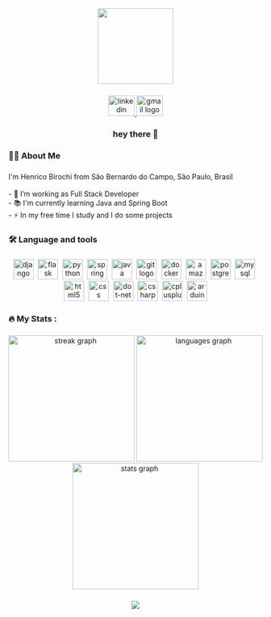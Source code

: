 <div align="center">
  <img height="150" src="https://media.giphy.com/media/M9gbBd9nbDrOTu1Mqx/giphy.gif"  />
</div>

###

<div align="center">
  <a href="https://www.linkedin.com/in/henrico-birochi-a51717268/" target="_blank">
    <img src="https://raw.githubusercontent.com/maurodesouza/profile-readme-generator/master/src/assets/icons/social/linkedin/default.svg" width="52" height="40" alt="linkedin logo"  />
  </a>
  <a href="mailto:henrico.birochi@gmail.com" target="_blank">
    <img src="https://raw.githubusercontent.com/maurodesouza/profile-readme-generator/master/src/assets/icons/social/gmail/default.svg" width="52" height="40" alt="gmail logo"  />
  </a>
</div>

###

<h3 align="center">hey there 👋</h3>

###

<h3 align="left">👩‍💻  About Me</h3>

###

<p align="left">I'm Henrico Birochi  from São Bernardo do Campo, São Paulo, Brasil<br><br>- 🔭 I’m working as Full Stack Developer<br>- 📚 I'm currently learning Java and Spring Boot<br>- ⚡ In my free time I study and I do some projects</p>

###

<h3 align="left">🛠 Language and tools</h3>

###

<div align="center">
  <img src="https://skillicons.dev/icons?i=django" height="40" alt="django logo"  />
  <img width="1" />
  <img src="https://skillicons.dev/icons?i=flask" height="40" alt="flask logo"  />
  <img width="1" />
  <img src="https://skillicons.dev/icons?i=py" height="40" alt="python logo"  />
  <img width="1" />
  <img src="https://skillicons.dev/icons?i=spring" height="40" alt="spring logo"  />
  <img width="1" />
  <img src="https://skillicons.dev/icons?i=java" height="40" alt="java logo"  />
  <img width="1" />
  <img src="https://skillicons.dev/icons?i=git" height="40" alt="git logo"  />
  <img width="1" />
  <img src="https://skillicons.dev/icons?i=docker" height="40" alt="docker logo"  />
  <img width="1" />
  <img src="https://skillicons.dev/icons?i=aws" height="40" alt="amazonwebservices logo"  />
  <img width="1" />
  <img src="https://skillicons.dev/icons?i=postgres" height="40" alt="postgresql logo"  />
  <img width="1" />
  <img src="https://skillicons.dev/icons?i=mysql" height="40" alt="mysql logo"  />
  <img width="1" />
  <img src="https://skillicons.dev/icons?i=html" height="40" alt="html5 logo"  />
  <img width="1" />
  <img src="https://skillicons.dev/icons?i=css" height="40" alt="css logo"  />
  <img width="1" />
  <img src="https://skillicons.dev/icons?i=dotnet" height="40" alt="dot-net logo"  />
  <img width="1" />
  <img src="https://skillicons.dev/icons?i=cs" height="40" alt="csharp logo"  />
  <img width="1" />
  <img src="https://skillicons.dev/icons?i=cpp" height="40" alt="cplusplus logo"  />
  <img width="1" />
  <img src="https://skillicons.dev/icons?i=arduino" height="40" alt="arduino logo"  />
</div>

###

<h3 align="left">🔥   My Stats :</h3>

###

<div align="center">
  <img src="https://streak-stats.demolab.com?user=HenricoBirochi&locale=en&mode=daily&theme=dark&hide_border=false&border_radius=5&order=3" height="250" alt="streak graph"  />
  <img src="https://github-readme-stats.vercel.app/api/top-langs?username=HenricoBirochi&locale=en&hide_title=false&layout=compact&card_width=320&langs_count=5&theme=dark&hide_border=false&order=2" height="250" alt="languages graph"  />
  <img src="https://github-readme-stats.vercel.app/api?username=HenricoBirochi&hide_title=false&hide_rank=false&show_icons=true&include_all_commits=true&count_private=true&disable_animations=false&theme=dark&locale=en&hide_border=false&order=1" height="250" alt="stats graph"  />
</div>

###

<div align="center">
  <img src="https://visitor-badge.laobi.icu/badge?page_id=HenricoBirochi.HenricoBirochi&left_color=black&right_color=blueviolet"  />
</div>

###
